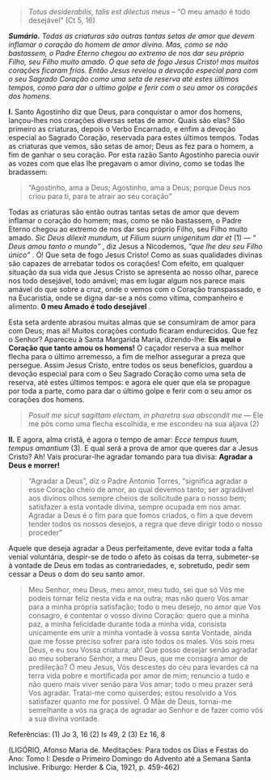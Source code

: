 > *Totus desiderabilis, talis est dilectus meus* – “O meu amado é todo desejável” (Ct 5, 16)

***Sumário.** Todas as criaturas são outras tantas setas de amor que devem inflamar o coração do homem de amor divino. Mas, como se não bastassem, o Padre Eterno chegou ao extremo de nos dar seu próprio Filho, seu Filho muito amado. Ó que seta de fogo Jesus Cristo! mas muitos corações ficaram frios. Então Jesus revelou a devoção especial para com o seu Sagrado Coração como uma seta de reserva até estes últimos tempos, como para dar o ultimo golpe e ferir com o seu amor os corações dos homens.*

**I.** Santo Agostinho diz que Deus, para conquistar o amor dos homens, lançou-lhes nos corações diversas setas de amor. Quais são elas? São primeiro as criaturas, depois o Verbo Encarnado, e enfim a devoção especial ao Sagrado Coração, reservada para estes últimos tempos. Todas as criaturas que vemos, são setas de amor; Deus as fez para o homem, a fim de ganhar o seu coração. Por esta razão Santo Agostinho parecia ouvir as vozes com que elas lhe pregavam o amor divino, como se todas lhe bradassem:

> “Agostinho, ama a Deus; Agostinho, ama a Deus; porque Deus nos criou para ti, para te atrair ao seu coração”

Todas as criaturas são então outras tantas setas de amor que devem inflamar o coração do homem; mas, como se não bastassem, o Padre Eterno chegou ao extremo de nos dar seu próprio Filho, seu Filho muito amado. *Sic Deus dilexit mundum, ut Filium suurn unigenitum dar et* (1) — “ *Deus amou tanto o mundo”* , diz Jesus a Nicodemos, *“que lhe deu seu Filho único”* . Ó! Que seta de fogo Jesus Cristo! Como as suas qualidades divinas são capazes de arrebatar todos os corações! Com efeito, em qualquer situação da sua vida que Jesus Cristo se apresenta ao nosso olhar, parece nos todo desejável, todo amável; mas em lugar algum nos parece mais amável do que sobre a cruz, onde o vemos com o Coração transpassado, e na Eucaristia, onde se digna dar-se a nós como vitima, companheiro e alimento. **0 meu Amado é todo desejável** .

Esta seta ardente abrasou muitas almas que se consumiram de amor para com Deus; mas ai! Muitos corações contudo ficaram endurecidos. Que fez o Senhor? Apareceu à Santa Margarida Maria, dizendo-lhe: **Eis aqui o Coração que tanto amou os homens!** O caçador reserva a sua melhor flecha para o último arremesso, a fim de melhor assegurar a preza que persegue. Assim Jesus Cristo, entre todos os seus benefícios, guardou a devoção especial para com o Seu Sagrado Coração como uma seta de reserva, até estes últimos tempos: e agora ele quer que ela se propague por toda a parte, como para dar o último golpe e ferir com o seu amor os corações dos homens.

> *Posuit me sicut sagittam electam, in pharetra sua abscondit me* — Ele me pôs como uma flecha escolhida, e me escondeu na sua aljava (2)

**II.** E agora, alma cristã, é agora o tempo de amar: *Ecce tempus tuum, tempus amantium* (3). E qual será a prova de amor que queres dar a Jesus Cristo? Ah! Vais procurar-lhe agradar tomando para tua divisa: **Agradar a Deus e morrer!**

> “Agradar a Deus”, diz o Padre Antonio Torres, “significa agradar a esse Coração cheio de amor, ao qual devemos tanto; ser agradável aos divinos olhos sempre cheios de solicitude para o nosso bem; satisfazer a esta vontade divina, sempre ocupada em nos amar. Agradar a Deus é o fim para que fomos criados, o fim a que devem tender todos os nossos desejos, a regra que deve dirigir todo o nosso proceder”

Aquele que deseja agradar a Deus perfeitamente, deve evitar toda a falta venial voluntária, despir-se de todo o afeto às coisas da terra, submeter-se à vontade de Deus em todas as contrariedades, e, sobretudo, pedir sem cessar a Deus o dom do seu santo amor.

> Meu Senhor, meu Deus, meu amor, meu tudo, sei que só Vós me podeis tornar feliz nesta vida e na outra; mas não quero Vos amar para a minha própria satisfação; todo o meu desejo, no amor que Vos consagro, é contentar o vosso divino Coração: quero que a minha paz, a minha felicidade durante toda a minha vida, consista unicamente em unir a minha vontade à vossa santa Vontade, ainda que me fosse preciso sofrer para isto todos os males. Vós sois meu Deus, e eu sou Vossa criatura; ah! Que posso desejar senão agradar ao meu soberano Senhor, a meu Deus, que me consagra amor de predileção? Ó meu Jesus, Vós descestes do céu para levardes cá na terra vida pobre e mortificada por amor de mim; renuncio a tudo e não quero mais viver senão para Vos amar; todo o meu prazer será Vos agradar. Tratai-me como quiserdes; estou resolvido a Vos satisfazer quanto me for possível. Ó Mãe de Deus, tornai-me semelhante a vós na graça de agradar ao Senhor e de fazer como vós a sua divina vontade.

Referências: (1) Jo 3, 16 (2) Is 49, 2 (3) Ez 16, 8

(LIGÓRIO, Afonso Maria de. Meditações: Para todos os Dias e Festas do Ano: Tomo I: Desde o Primeiro Domingo do Advento até a Semana Santa Inclusive. Friburgo: Herder & Cia, 1921, p. 459-462)
